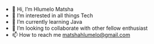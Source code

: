 - 👋 Hi, I’m Hlumelo Matsha
- 👀 I’m interested in all things Tech
- 🌱 I’m currently learning Java
- 💞️ I’m looking to collaborate with other fellow enthusiast 
- 📫 How to reach me matshahlumelo@gmail.com

<!---
hlumelo-web/hlumelo-web is a ✨ special ✨ repository because its `README.md` (this file) appears on your GitHub profile.
You can click the Preview link to take a look at your changes.
--->
